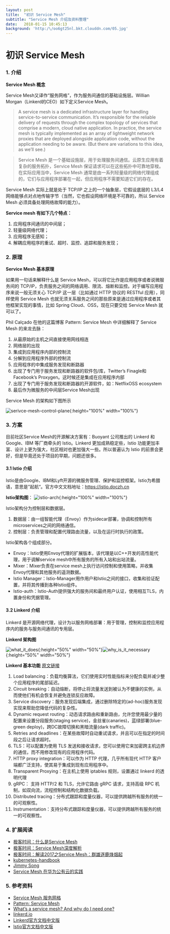 ```yaml
---
layout: post
title:  "初识 Service Mesh"
subtitle: "Service Mesh 介绍及资料整理"
date:   2018-01-15 10:45:13
background: 'http:/\/oo6gt25nl.bkt.clouddn.com/05.jpg'
---
```


# 初识 Service Mesh

### 1. 介绍
**Service Mesh 概念**

Service Mesh又译作“服务网格”，作为服务间通信的基础设施层。Willian Morgan（Linkerd的CEO）如下定义Service Mesh。

> A service mesh is a dedicated infrastructure layer for handling service-to-service communication. It’s responsible for the reliable delivery of requests through the complex topology of services that comprise a modern, cloud native application. In practice, the service mesh is typically implemented as an array of lightweight network proxies that are deployed alongside application code, without the application needing to be aware. (But there are variations to this idea, as we’ll see.)

> Service Mesh 是一个基础设施层，用于处理服务间通信。云原生应用有着复杂的服务拓扑，Service Mesh 保证请求可以在这些拓扑中可靠地穿梭。在实际应用当中，Service Mesh 通常是由一系列轻量级的网络代理组成的，它们与应用程序部署在一起，但应用程序不需要知道它们的存在。

Service Mesh 实际上就是处于 TCP/IP 之上的一个抽象层，它假设底层的 L3/L4 网络能够点对点地传输字节（当然，它也假设网络环境是不可靠的，所以 Service Mesh 必须具备处理网络故障的能力）。

**Service mesh 有如下几个特点：**

1. 应用程序间通讯的中间层；
2. 轻量级网络代理；
3. 应用程序无感知；
4. 解耦应用程序的重试、超时、监控、追踪和服务发现；


### 2. 原理

**Service Mesh 基本原理**

如果用一句话来解释什么是 Service Mesh，可以将它比作是应用程序或者说微服务间的 TCP/IP，负责服务之间的网络调用、限流、熔断和监控。对于编写应用程序来说一般无须关心 TCP/IP 这一层（比如通过 HTTP 协议的 RESTful 应用），同样使用 Service Mesh 也就无须关系服务之间的那些原来是通过应用程序或者其他框架实现的事情，比如 Spring Cloud、OSS，现在只要交给 Service Mesh 就可以了。

Phil Calçado 在他的这篇博客 Pattern: Service Mesh 中详细解释了 Service Mesh 的来龙去脉：

1. 从最原始的主机之间直接使用网线相连
2. 网络层的出现
3. 集成到应用程序内部的控制流
4. 分解到应用程序外部的控制流
5. 应用程序的中集成服务发现和断路器
6. 出现了专门用于服务发现和断路器的软件包/库，Twitter’s Finagle和 Facebook’s Proxygen。这时候还是集成在应用程序内部
7. 出现了专门用于服务发现和断路器的开源软件，如：NetflixOSS ecosystem
8. 最后作为微服务的中间层Service Mesh出现

Service Mesh 的架构如下图所示

![serivce-mesh-control-plane](http://oo6gt25nl.bkt.clouddn.com/serivce-mesh-control-plane.png){:height="100%" width="100%"}


### 3. 方案

目前社区Service Mesh的开源解决方案有：Buoyant 公司推出的 Linkerd 和 Google、IBM 等厂商牵头的 Istio。Linkerd 更加成熟稳定些，Istio 功能更加丰富、设计上更为强大，社区相对也更加强大一些。所以普遍认为 Istio 的前景会更好，但是毕竟还处于项目的早期，问题还很多。

#### 3.1 Istio 介绍

Istio是由Google、IBM和Lyft开源的微服务管理、保护和监控框架。Istio为希腊语，意思是”起航“。官方中文文档地址：https://istio.doczh.cn 

**Istio架构图**：
![istio-arch](http://oo6gt25nl.bkt.clouddn.com/istio-arch.jpg){:height="100%" width="100%"}


Istio架构分为控制层和数据层。

1. 数据层：由一组智能代理（Envoy）作为sidecar部署，协调和控制所有microservices之间的网络通信。
2. 控制层：负责管理和配置代理路由流量，以及在运行时执行的政策。

Istio架构各个组成部分。

* Envoy：Istio使用Envoy代理的扩展版本，该代理是以C++开发的高性能代理，用于调解service mesh中所有服务的所有入站和出站流量。
* Mixer：Mixer负责在service mesh上执行访问控制和使用策略，并收集Envoy代理和其他服务的遥测数据。
* Istio Manager：Istio-Manager用作用户和Istio之间的接口，收集和验证配置，并将其传播到各种Istio组件。
* Istio-auth：Istio-Auth提供强大的服务间和最终用户认证，使用相互TLS，内置身份和凭据管理。


#### 3.2 Linkerd 介绍

Linkerd 是开源网络代理，设计为以服务网格部署：用于管理，控制和监控应用程序内的服务与服务间通讯的专用层。

**Linkerd 架构图**

![what_it_does](http://oo6gt25nl.bkt.clouddn.com/what_it_does.jpg){:height="50%" width="50%"}![why_is_it_necessary](http://oo6gt25nl.bkt.clouddn.com/why_is_it_necessary.jpg){:height="50%" width="50%"}

**Linkerd 基本功能** [原文链接](https://linkerd.io/features/)

1. Load balancing：负载均衡算法，它们使用实时性能指标来分配负载并减少整个应用程序的尾部延迟。
2. Circuit breaking：自动熔断，将停止将流量发送到被认为不健康的实例，从而使他们有机会恢复并避免连锁反应故障。
3. Service discovery：服务发现后端集成，通过删除特定的(ad-hoc)服务发现实现来帮助您降低代码的复杂性。
4. Dynamic request routing：动态请求路由和重新路由，允许您使用最少量的配置来设置分段服务(staging service)，金丝雀(canaries)，蓝绿部署(blue-green deploy)，跨DC故障切换和黑暗流量(dark traffic)。
5. Retries and deadlines：在某些故障时自动重试请求，并且可以在指定的时间段之后让请求超时。
6. TLS：可以配置为使用 TLS 发送和接收请求，您可以使用它来加密跨主机边界的通信，而不用修改现有的应用程序代码。
7. HTTP proxy integration：可以作为 HTTP 代理，几乎所有现代 HTTP 客户端都广泛支持，使其易于集成到现有应用程序中。
8. Transparent Proxying：在主机上使用 iptables 规则，设置通过 linkerd 的透明代理
9. gRPC： 支持 HTTP/2 和 TLS，允许它路由 gRPC 请求，支持高级 RPC 机制，如双向流，流程控制和结构化数据负载。
10. Distributed tracing：分布式跟踪和度量仪器，可以提供跨越所有服务的统一的可观察性。
11. Instrumentation：支持分布式跟踪和度量仪器，可以提供跨越所有服务的统一的可观察性。


### 4. 扩展阅读

* [极客时间：什么是Service Mesh](https://time.geekbang.org/article/2355)
* [极客时间：Service Mesh深度解析](https://time.geekbang.org/article/2360)
* [极客时间：解读2017之Service Mesh：群雄逐鹿烽烟起](https://time.geekbang.org/article/2362)
* [kubernetes-handbook](https://jimmysong.io/kubernetes-handbook)
* [Jimmy Song](https://jimmysong.io/)
* [Service Mesh 在华为公有云的实践](http://gitbook.cn/books/5a1e7dca387c5b4ee351790b/index.html)

### 5. 参考资料

* [Service Mesh 服务网格](https://jimmysong.io/kubernetes-handbook/usecases/service-mesh.html)
* [Pattern: Service Mesh](http://philcalcado.com/2017/08/03/pattern_service_mesh.html)
* [What’s a service mesh? And why do I need one?](https://buoyant.io/2017/04/25/whats-a-service-mesh-and-why-do-i-need-one/)
* [linkerd.io](https://linkerd.io/)
* [Linkerd官方文档中文版](https://www.gitbook.com/book/doczhcn/linkerd/details)
* [Istio官方文档中文版](http://istio.doczh.cn/)




